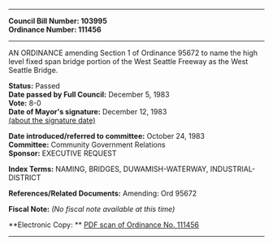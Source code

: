 * * * * *  
  
**Council Bill Number: [](#h0)[](#h2)103995**   
**Ordinance Number: 111456**  
  
* * * * *  
  
AN ORDINANCE amending Section 1 of Ordinance 95672 to name the high level fixed span bridge portion of the West Seattle Freeway as the West Seattle Bridge.  
  
**Status:** Passed   
**Date passed by Full Council:** December 5, 1983   
**Vote:** 8-0   
**Date of Mayor's signature:** December 12, 1983   
[(about the signature date)](/~public/approvaldate.htm)   
  
  
**Date introduced/referred to committee:** October 24, 1983   
**Committee:** Community Government Relations   
**Sponsor:** EXECUTIVE REQUEST   
  
**Index Terms:** NAMING, BRIDGES, DUWAMISH-WATERWAY, INDUSTRIAL-DISTRICT  
  
**References/Related Documents:** Amending: Ord 95672  
  
**Fiscal Note:** *(No fiscal note available at this time)*  
  
**Electronic Copy: ** [PDF scan of Ordinance No. 111456](/~archives/Ordinances/Ord_111456.pdf)  
  
* * * * *  
